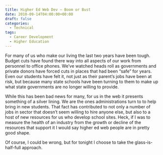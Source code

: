```yaml
---
title: Higher Ed Web Dev – Boom or Bust
date: 2010-09-14T04:00:00+00:00
draft: false
categories:
  - Technical
tags:
  - Career Development
  - Higher Education
---
```


For many of us who make our living the last two years have been tough. Budget cuts have found there way into all aspects of our work from personnel to office phones. We’ve watched heads roll as governments and private donors have forced cuts in places that had been “safe” for years. Even our students have felt it, not just as their parent’s jobs have been at risk, but because many state schools have been turning to them to make up what state governments are no longer willing to provide.

While this has been bad news for many, for us in the web it presents something of a silver lining. We are the ones administrations turn to to help bring in new students. That fact has contributed to not only a number of jobs in sector that doesn’t seem willing to hire anyone else, but also to a host of new resources for us who develop school sites. Heck, if I was to measure the health of an industry from the growth or decline of the resources that support it I would say higher ed web people are in pretty good shape.

Of course, I could be wrong, but for tonight I choose to take the glass-is-half-full approach.